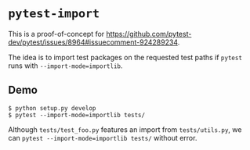 # `pytest-import`

This is a proof-of-concept for https://github.com/pytest-dev/pytest/issues/8964#issuecomment-924289234.

The idea is to import test packages on the requested test paths if `pytest` runs with 
`--import-mode=importlib`.

## Demo

```shell
$ python setup.py develop
$ pytest --import-mode=importlib tests/
```

Although `tests/test_foo.py` features an import from `tests/utils.py`, we can 
`pytest --import-mode=importlib tests/` without error.
